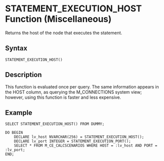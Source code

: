 <!-- loiod42113dcde234542919d610a739ffcc1 -->

# STATEMENT\_EXECUTION\_HOST Function \(Miscellaneous\)

Returns the host of the node that executes the statement.



<a name="loiod42113dcde234542919d610a739ffcc1__sql_function_sign_1sql_function_sign_syntax"/>

## Syntax

```
STATEMENT_EXECUTION_HOST()
```



<a name="loiod42113dcde234542919d610a739ffcc1__sql_function_sign_1sql_function_sign_description"/>

## Description

This function is evaluated once per query. The same information appears in the HOST column, as querying the M\_CONNECTIONS system view; however, using this function is faster and less expensive.



<a name="loiod42113dcde234542919d610a739ffcc1__sql_function_sign_1sql_function_sign_examples"/>

## Example

```
SELECT STATEMENT_EXECUTION_HOST() FROM DUMMY;

DO BEGIN
    DECLARE lv_host NVARCHAR(256) = STATEMENT_EXECUTION_HOST();
    DECLARE lv_port INTEGER = STATEMENT_EXECUTION_PORT();
    SELECT * FROM M_CE_CALCSCENARIOS WHERE HOST = :lv_host AND PORT = :lv_port;
END;
```

